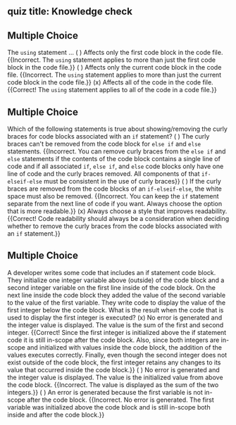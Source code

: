 ## quiz title: Knowledge check

## Multiple Choice

The `using` statement ...
( ) Affects only the first code block in the code file. {{Incorrect. The `using` statement applies to more than just the first code block in the code file.}}
( ) Affects only the current code block in the code file. {{Incorrect. The `using` statement applies to more than just the current code block in the code file.}}
(x) Affects all of the code in the code file. {{Correct! The `using` statement applies to all of the code in a code file.}}

## Multiple Choice

Which of the following statements is true about showing/removing the curly braces for code blocks associated with an `if` statement?
( ) The curly braces can't be removed from the code block for `else if` and `else` statements. {{Incorrect. You can remove curly braces from the `else if` and `else` statements if the contents of the code block contains a single line of code and if all associated `if`, `else if`, and `else` code blocks only have one line of code and the curly braces removed. All components of that `if-elseif-else` must be consistent in the use of curly braces}}
( ) If the curly braces are removed from the code blocks of an `if-elseif-else`, the white space must also be removed. {{Incorrect. You can keep the `if` statement separate from the next line of code if you want. Always choose the option that is more readable.}}
(x) Always choose a style that improves readability. {{Correct! Code readability should always be a consideration when deciding whether to remove the curly braces from the code blocks associated with an `if` statement.}}

## Multiple Choice

A developer writes some code that includes an if statement code block. They initialize one integer variable above (outside) of the code block and a second integer variable on the first line inside of the code block. On the next line inside the code block they added the value of the second variable to the value of the first variable. They write code to display the value of the first integer below the code block. What is the result when the code that is used to display the first integer is executed?
(x) No error is generated and the integer value is displayed. The value is the sum of the first and second integer. {{Correct! Since the first integer is initialized above the if statement code it is still in-scope after the code block. Also, since both integers are in-scope and initialized with values inside the code block, the addition of the values executes correctly. Finally, even though the second integer does not exist outside of the code block, the first integer retains any changes to its value that occurred inside the code block.}}
( ) No error is generated and the integer value is displayed. The value is the initialized value from above the code block. {{Incorrect. The value is displayed as the sum of the two integers.}}
( ) An error is generated because the first variable is not in-scope after the code block. {{Incorrect. No error is generated. The first variable was initialized above the code block and is still in-scope both inside and after the code block.}}
